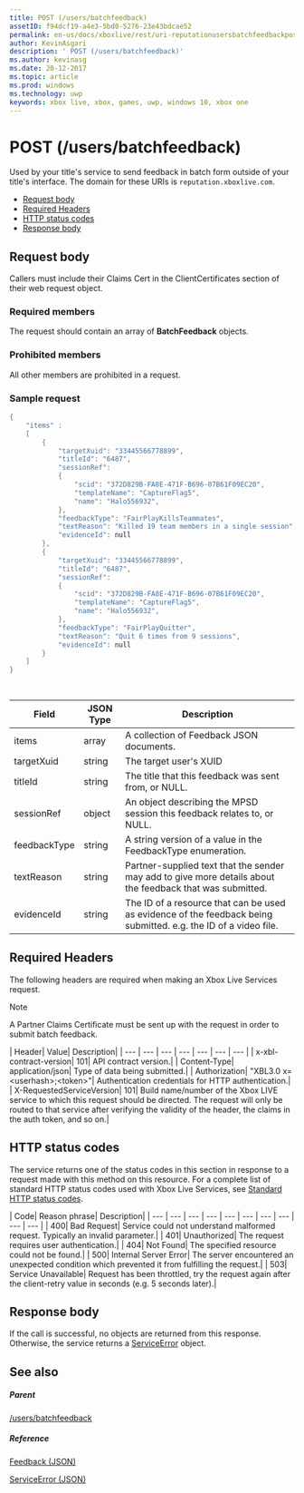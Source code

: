 ```yaml
---
title: POST (/users/batchfeedback)
assetID: f94dcf19-a4e3-5bd0-5276-23e43bdcae52
permalink: en-us/docs/xboxlive/rest/uri-reputationusersbatchfeedbackpost.html
author: KevinAsgari
description: ' POST (/users/batchfeedback)'
ms.author: kevinasg
ms.date: 20-12-2017
ms.topic: article
ms.prod: windows
ms.technology: uwp
keywords: xbox live, xbox, games, uwp, windows 10, xbox one
---
```



# POST (/users/batchfeedback)
Used by your title's service to send feedback in batch form outside of your title's interface. 
The domain for these URIs is `reputation.xboxlive.com`.
 
  * [Request body](#ID4EX)
  * [Required Headers](#ID4E3E)
  * [HTTP status codes](#ID4EWG)
  * [Response body](#ID4EDAAC)
 
<a id="ID4EX"></a>

 
## Request body 
 
Callers must include their Claims Cert in the ClientCertificates section of their web request object.
 
<a id="ID4EBB"></a>

 
### Required members 
 
The request should contain an array of **BatchFeedback** objects. 
  
<a id="ID4EPB"></a>

 
### Prohibited members 
 
All other members are prohibited in a request.
  
<a id="ID4E3B"></a>

 
### Sample request 
 

```cpp
{
    "items" :
    [
        {
            "targetXuid": "33445566778899",
            "titleId": "6487",
            "sessionRef":
            {
                "scid": "372D829B-FA8E-471F-B696-07B61F09EC20",
                "templateName": "CaptureFlag5",
                "name": "Halo556932",
            },
            "feedbackType": "FairPlayKillsTeammates",
            "textReason": "Killed 19 team members in a single session",
            "evidenceId": null
        },
        {
            "targetXuid": "33445566778899",
            "titleId": "6487",
            "sessionRef":
            {
                "scid": "372D829B-FA8E-471F-B696-07B61F09EC20",
                "templateName": "CaptureFlag5",
                "name": "Halo556932",
            },
            "feedbackType": "FairPlayQuitter",
            "textReason": "Quit 6 times from 9 sessions",
            "evidenceId": null
        }
    ]
}

      
```

 
| <b>Field</b>| <b>JSON Type</b>| <b>Description</b>| 
| --- | --- | --- | 
| items| array| A collection of Feedback JSON documents.| 
| targetXuid| string| The target user's XUID| 
| titleId| string| The title that this feedback was sent from, or NULL.| 
| sessionRef| object| An object describing the MPSD session this feedback relates to, or NULL.| 
| feedbackType| string| A string version of a value in the FeedbackType enumeration.| 
| textReason| string| Partner-supplied text that the sender may add to give more details about the feedback that was submitted.| 
| evidenceId| string| The ID of a resource that can be used as evidence of the feedback being submitted. e.g. the ID of a video file.| 
   
<a id="ID4E3E"></a>

 
## Required Headers
 
The following headers are required when making an Xbox Live Services request. 

> [!NOTE] 
> A Partner Claims Certificate must be sent up with the request in order to submit batch feedback. 


 
| Header| Value| Description| 
| --- | --- | --- | --- | --- | --- | --- | 
| x-xbl-contract-version| 101| API contract version.| 
| Content-Type| application/json| Type of data being submitted.| 
| Authorization| "XBL3.0 x=&lt;userhash>;&lt;token>"| Authentication credentials for HTTP authentication.| 
| X-RequestedServiceVersion| 101| Build name/number of the Xbox LIVE service to which this request should be directed. The request will only be routed to that service after verifying the validity of the header, the claims in the auth token, and so on.| 
  
<a id="ID4EWG"></a>

 
## HTTP status codes
 
The service returns one of the status codes in this section in response to a request made with this method on this resource. For a complete list of standard HTTP status codes used with Xbox Live Services, see [Standard HTTP status codes](../../additional/httpstatuscodes.md).
 
| Code| Reason phrase| Description| 
| --- | --- | --- | --- | --- | --- | --- | --- | --- | --- | 
| 400| Bad Request| Service could not understand malformed request. Typically an invalid parameter.| 
| 401| Unauthorized| The request requires user authentication.| 
| 404| Not Found| The specified resource could not be found.| 
| 500| Internal Server Error| The server encountered an unexpected condition which prevented it from fulfilling the request.| 
| 503| Service Unavailable| Request has been throttled, try the request again after the client-retry value in seconds (e.g. 5 seconds later).| 
  
<a id="ID4EDAAC"></a>

 
## Response body 
 
If the call is successful, no objects are returned from this response. Otherwise, the service returns a [ServiceError](../../json/json-serviceerror.md) object.
  
<a id="ID4EXAAC"></a>

 
## See also
 
<a id="ID4EZAAC"></a>

 
##### Parent 

[/users/batchfeedback](uri-reputationusersbatchfeedback.md)

  
<a id="ID4EFBAC"></a>

 
##### Reference 

[Feedback (JSON)](../../json/json-feedback.md)

 [ServiceError (JSON)](../../json/json-serviceerror.md)

   